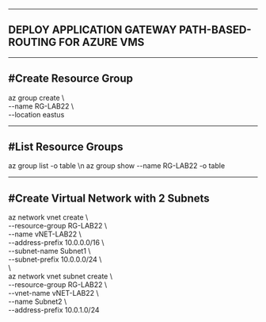 ----------------------
DEPLOY APPLICATION GATEWAY PATH-BASED-ROUTING FOR AZURE VMS
----------------------

----------------------
#Create Resource Group
----------------------
az group create \\\
--name RG-LAB22 \\\
--location eastus

----------------------
#List Resource Groups
----------------------
az group list -o table \n
az group show --name RG-LAB22 -o table

----------------------
#Create Virtual Network with 2 Subnets
----------------------
az network vnet create \\\
--resource-group RG-LAB22 \\\
--name vNET-LAB22 \\\
--address-prefix 10.0.0.0/16 \\\
--subnet-name Subnet1 \\\
--subnet-prefix 10.0.0.0/24 \\\
\\\
az network vnet subnet create \\\
--resource-group RG-LAB22 \\\
--vnet-name vNET-LAB22 \\\
--name Subnet2 \\\
--address-prefix 10.0.1.0/24 

